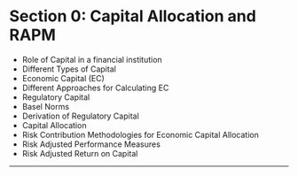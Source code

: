 Section 0: Capital Allocation and RAPM
===========================================
- Role of Capital in a financial institution
- Different Types of Capital
- Economic Capital (EC)
- Different Approaches for Calculating EC
- Regulatory Capital
- Basel Norms
- Derivation of Regulatory Capital
- Capital Allocation
- Risk Contribution Methodologies for Economic Capital Allocation
- Risk Adjusted Performance Measures
- Risk Adjusted Return on Capital

<hr>
